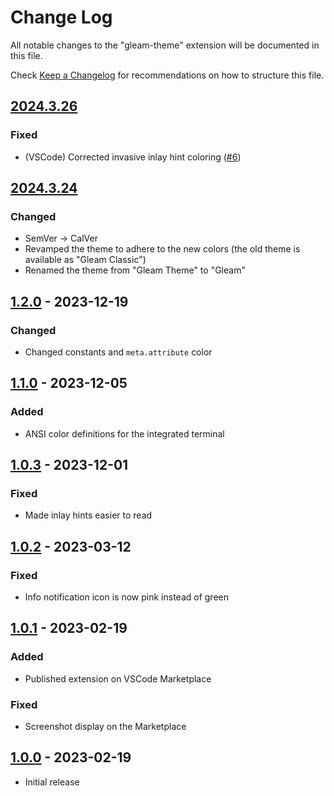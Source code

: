 # Change Log

All notable changes to the "gleam-theme" extension will be documented in this file.

Check [Keep a Changelog](http://keepachangelog.com/) for recommendations on how to structure this file.

## [2024.3.26]

### Fixed
- (VSCode) Corrected invasive inlay hint coloring ([#6](https://github.com/trag1c/gleam-theme/issues/6))

## [2024.3.24]

### Changed
- SemVer -> CalVer
- Revamped the theme to adhere to the new colors (the old theme is available as "Gleam Classic")
- Renamed the theme from "Gleam Theme" to "Gleam"


## [1.2.0] - 2023-12-19

### Changed
- Changed constants and `meta.attribute` color


## [1.1.0] - 2023-12-05

### Added
- ANSI color definitions for the integrated terminal


## [1.0.3] - 2023-12-01

### Fixed
- Made inlay hints easier to read


## [1.0.2] - 2023-03-12

### Fixed
- Info notification icon is now pink instead of green


## [1.0.1] - 2023-02-19

### Added
- Published extension on VSCode Marketplace

### Fixed
- Screenshot display on the Marketplace


## [1.0.0] - 2023-02-19

- Initial release

[1.0.0]: https://github.com/trag1c/gleam-theme/releases/tag/1.0.0
[1.0.1]: https://github.com/trag1c/gleam-theme/compare/1.0.0...1.0.1
[1.0.2]: https://github.com/trag1c/gleam-theme/compare/1.0.1...1.0.2
[1.0.3]: https://github.com/trag1c/gleam-theme/compare/1.0.2...1.0.3
[1.1.0]: https://github.com/trag1c/gleam-theme/compare/1.0.3...1.1.0
[1.2.0]: https://github.com/trag1c/gleam-theme/compare/1.1.0...1.2.0
[2024.3.24]: https://github.com/trag1c/gleam-theme/compare/1.2.0...2024.3.24
[2024.3.26]: https://github.com/trag1c/gleam-theme/compare/2024.3.24...2024.3.26